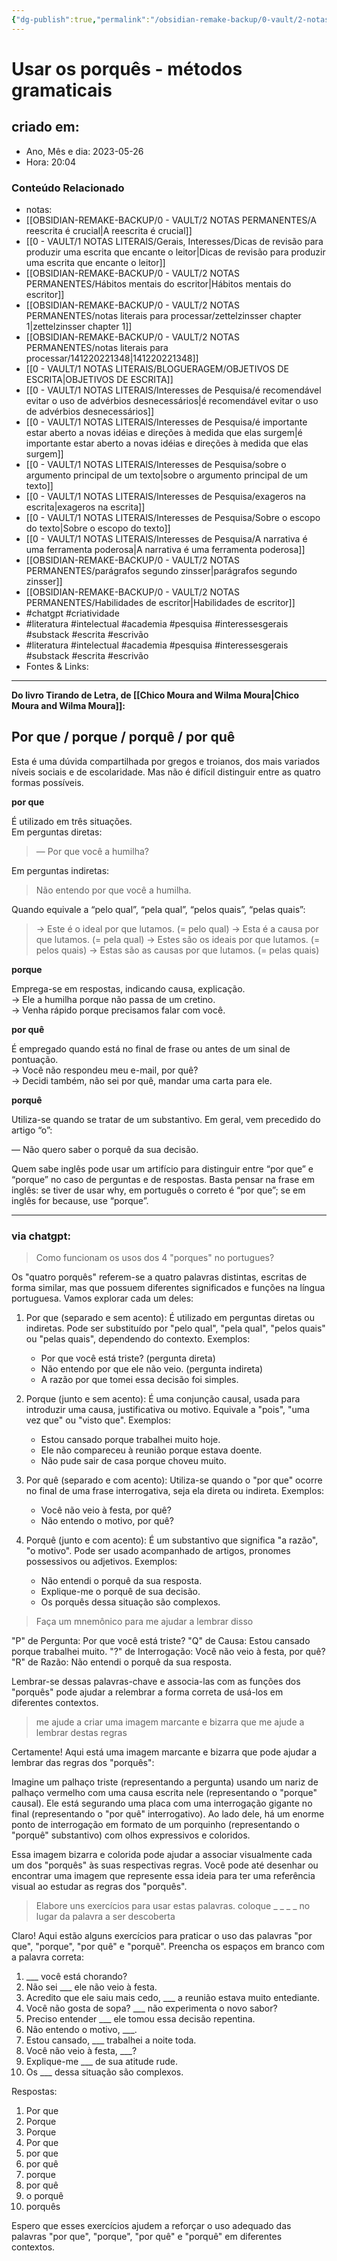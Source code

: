 ```yaml
---
{"dg-publish":true,"permalink":"/obsidian-remake-backup/0-vault/2-notas-permanentes/usar-os-porques-metodos-gramaticais/","tags":["permanente","chatgpt","criatividade","literatura","intelectual","academia","pesquisa","interessesgerais","substack","escrita","escrivão"],"dgHomeLink":true,"dgShowLocalGraph":true,"dgShowFileTree":true,"dgEnableSearch":true,"noteIcon":""}
---
```


# Usar os porquês - métodos gramaticais

## criado em: 
-  Ano, Mês e dia: 2023-05-26
- Hora: 20:04

### Conteúdo Relacionado
- notas: 
- [[OBSIDIAN-REMAKE-BACKUP/0 - VAULT/2 NOTAS PERMANENTES/A reescrita é crucial\|A reescrita é crucial]]
- [[0 - VAULT/1 NOTAS LITERAIS/Gerais, Interesses/Dicas de revisão para produzir uma escrita que encante o leitor\|Dicas de revisão para produzir uma escrita que encante o leitor]]
- [[OBSIDIAN-REMAKE-BACKUP/0 - VAULT/2 NOTAS PERMANENTES/Hábitos mentais do escritor\|Hábitos mentais do escritor]]
- [[OBSIDIAN-REMAKE-BACKUP/0 - VAULT/2 NOTAS PERMANENTES/notas literais para processar/zettelzinsser chapter 1\|zettelzinsser chapter 1]]
- [[OBSIDIAN-REMAKE-BACKUP/0 - VAULT/2 NOTAS PERMANENTES/notas literais para processar/141220221348\|141220221348]]
- [[0 - VAULT/1 NOTAS LITERAIS/BLOGUERAGEM/OBJETIVOS DE ESCRITA\|OBJETIVOS DE ESCRITA]]
- [[0 - VAULT/1 NOTAS LITERAIS/Interesses de Pesquisa/é recomendável evitar o uso de advérbios desnecessários\|é recomendável evitar o uso de advérbios desnecessários]]
- [[0 - VAULT/1 NOTAS LITERAIS/Interesses de Pesquisa/é importante estar aberto a novas idéias e direções à medida que elas surgem\|é importante estar aberto a novas idéias e direções à medida que elas surgem]]
- [[0 - VAULT/1 NOTAS LITERAIS/Interesses de Pesquisa/sobre o argumento principal de um texto\|sobre o argumento principal de um texto]]
- [[0 - VAULT/1 NOTAS LITERAIS/Interesses de Pesquisa/exageros na escrita\|exageros na escrita]]
- [[0 - VAULT/1 NOTAS LITERAIS/Interesses de Pesquisa/Sobre o escopo do texto\|Sobre o escopo do texto]]
- [[0 - VAULT/1 NOTAS LITERAIS/Interesses de Pesquisa/A narrativa é uma ferramenta poderosa\|A narrativa é uma ferramenta poderosa]]
- [[OBSIDIAN-REMAKE-BACKUP/0 - VAULT/2 NOTAS PERMANENTES/parágrafos segundo zinsser\|parágrafos segundo zinsser]]
- [[OBSIDIAN-REMAKE-BACKUP/0 - VAULT/2 NOTAS PERMANENTES/Habilidades de escritor\|Habilidades de escritor]]
- #chatgpt #criatividade 
- #literatura #intelectual #academia #pesquisa #interessesgerais #substack #escrita #escrivão
- #literatura #intelectual #academia #pesquisa #interessesgerais #substack #escrita #escrivão 
- Fontes & Links: 
---
**Do livro Tirando de Letra, de [[Chico Moura and Wilma Moura\|Chico Moura and Wilma Moura]]:**
## Por que / porque / porquê / por quê  
Esta é uma dúvida compartilhada por gregos e troianos, dos mais variados níveis sociais e de escolaridade. Mas não é difícil distinguir entre as quatro formas possíveis.  

**por que**  

É utilizado em três situações.  
Em perguntas diretas:  

> — Por que você a humilha?  

Em perguntas indiretas:  
> Não entendo por que você a humilha.  

Quando equivale a “pelo qual”, “pela qual”, “pelos quais”, “pelas quais”:

> → Este é o ideal por que lutamos. (= pelo qual)
> → Esta é a causa por que lutamos. (= pela qual) 
> → Estes são os ideais por que lutamos. (= pelos quais)
> → Estas são as causas por que lutamos. (= pelas quais)  

**porque**  

Emprega-se em respostas, indicando causa, explicação.  
→ Ele a humilha porque não passa de um cretino.  
→ Venha rápido porque precisamos falar com você.  

**por quê**  

É empregado quando está no final de frase ou antes de um sinal de pontuação.  
→ Você não respondeu meu e-mail, por quê?  
→ Decidi também, não sei por quê, mandar uma carta para ele.  

**porquê**  

Utiliza-se quando se tratar de um substantivo. Em geral, vem precedido do artigo “o”:  

— Não quero saber o porquê da sua decisão.  

Quem sabe inglês pode usar um artifício para distinguir entre “por que” e “porque” no caso de perguntas e de respostas. Basta pensar na frase em inglês: se tiver de usar why, em português o correto é “por que”; se em inglês for because, use “porque”.

---
### via chatgpt:

> Como funcionam os usos dos 4 "porques" no portugues?

Os "quatro porquês" referem-se a quatro palavras distintas, escritas de forma similar, mas que possuem diferentes significados e funções na língua portuguesa. Vamos explorar cada um deles:

1. Por que (separado e sem acento): É utilizado em perguntas diretas ou indiretas. Pode ser substituído por "pelo qual", "pela qual", "pelos quais" ou "pelas quais", dependendo do contexto. Exemplos:

   - Por que você está triste? (pergunta direta)
   - Não entendo por que ele não veio. (pergunta indireta)
   - A razão por que tomei essa decisão foi simples.

2. Porque (junto e sem acento): É uma conjunção causal, usada para introduzir uma causa, justificativa ou motivo. Equivale a "pois", "uma vez que" ou "visto que". Exemplos:

   - Estou cansado porque trabalhei muito hoje.
   - Ele não compareceu à reunião porque estava doente.
   - Não pude sair de casa porque choveu muito.

3. Por quê (separado e com acento): Utiliza-se quando o "por que" ocorre no final de uma frase interrogativa, seja ela direta ou indireta. Exemplos:

   - Você não veio à festa, por quê?
   - Não entendo o motivo, por quê?

4. Porquê (junto e com acento): É um substantivo que significa "a razão", "o motivo". Pode ser usado acompanhado de artigos, pronomes possessivos ou adjetivos. Exemplos:

   - Não entendi o porquê da sua resposta.
   - Explique-me o porquê de sua decisão.
   - Os porquês dessa situação são complexos.

>Faça um mnemônico para me ajudar a lembrar disso 

"P" de Pergunta: Por que você está triste?
"Q" de Causa: Estou cansado porque trabalhei muito.
"?" de Interrogação: Você não veio à festa, por quê?
"R" de Razão: Não entendi o porquê da sua resposta.

Lembrar-se dessas palavras-chave e associa-las com as funções dos "porquês" pode ajudar a relembrar a forma correta de usá-los em diferentes contextos.

>me ajude a criar uma imagem marcante e bizarra que me ajude a lembrar destas regras

Certamente! Aqui está uma imagem marcante e bizarra que pode ajudar a lembrar das regras dos "porquês":

Imagine um palhaço triste (representando a pergunta) usando um nariz de palhaço vermelho com uma causa escrita nele (representando o "porque" causal). Ele está segurando uma placa com uma interrogação gigante no final (representando o "por quê" interrogativo). Ao lado dele, há um enorme ponto de interrogação em formato de um porquinho (representando o "porquê" substantivo) com olhos expressivos e coloridos.

Essa imagem bizarra e colorida pode ajudar a associar visualmente cada um dos "porquês" às suas respectivas regras. Você pode até desenhar ou encontrar uma imagem que represente essa ideia para ter uma referência visual ao estudar as regras dos "porquês".

>Elabore uns exercícios para usar estas palavras. coloque _ _ _ _ no lugar da palavra a ser descoberta

Claro! Aqui estão alguns exercícios para praticar o uso das palavras "por que", "porque", "por quê" e "porquê". Preencha os espaços em branco com a palavra correta:

1. ___ você está chorando?
2. Não sei ___ ele não veio à festa.
3. Acredito que ele saiu mais cedo, ___ a reunião estava muito entediante.
4. Você não gosta de sopa? ___ não experimenta o novo sabor?
5. Preciso entender ___ ele tomou essa decisão repentina.
6. Não entendo o motivo, ___.
7. Estou cansado, ___ trabalhei a noite toda.
8. Você não veio à festa, ___?
9. Explique-me ___ de sua atitude rude.
10. Os ___ dessa situação são complexos.

Respostas:
1. Por que
2. Porque
3. Porque
4. Por que
5. por que
6. por quê
7. porque
8. por quê
9. o porquê
10. porquês

Espero que esses exercícios ajudem a reforçar o uso adequado das palavras "por que", "porque", "por quê" e "porquê" em diferentes contextos.


